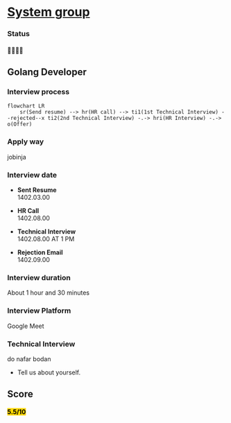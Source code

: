 # [System group](https://www.systemgroup.net)


### Status
#### 📜📞🔧❌
## Golang Developer
### Interview process
```mermaid
flowchart LR
    sr(Send resume) --> hr(HR call) --> ti1(1st Technical Interview) --rejected--x ti2(2nd Technical Interview) -.-> hri(HR Interview) -.-> o(Offer)
```

### Apply way
jobinja

### Interview date
- **Sent Resume** <br /> 1402.03.00

- **HR Call**<br /> 1402.08.00

- **Technical Interview** <br> 1402.08.00 AT 1 PM

- **Rejection Email** <br /> 1402.09.00


### Interview duration
About 1 hour and 30 minutes

### Interview Platform
Google Meet

### Technical Interview

do nafar bodan

- Tell us about yourself.

## Score
<h4><mark style="background-color:#ffd700">5.5/10</mark></h4>

<p dir="rtl">
</p>
